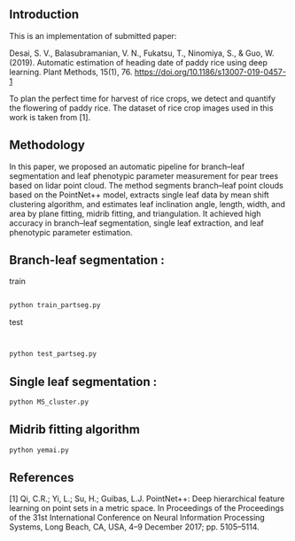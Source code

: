 
## Introduction

This is an implementation of submitted paper: 

Desai, S. V., Balasubramanian, V. N., Fukatsu, T., Ninomiya, S., & Guo, W. (2019). Automatic estimation of heading date of paddy rice using deep learning. Plant Methods, 15(1), 76. https://doi.org/10.1186/s13007-019-0457-1 

To plan the perfect time for harvest of rice crops, we detect and quantify the flowering of paddy rice. The dataset of rice crop images used in this work is taken from [1].

## Methodology 

In this paper, we proposed an automatic pipeline for branch–leaf segmentation and leaf phenotypic parameter measurement for pear trees based on lidar point cloud. The method segments branch–leaf point clouds based on the PointNet++ model, extracts single leaf data by mean shift clustering algorithm, and estimates leaf inclination angle, length, width, and area by plane fitting, midrib fitting, and triangulation. It achieved high accuracy in branch–leaf segmentation, single leaf extraction, and leaf phenotypic parameter estimation. 


## Branch-leaf segmentation : 

train 

```bash

python train_partseg.py


```
test
```bash


python test_partseg.py

```

## Single leaf segmentation : 

```bash
python MS_cluster.py
```

## Midrib fitting algorithm

```bash
python yemai.py

```



## References
[1] Qi, C.R.; Yi, L.; Su, H.; Guibas, L.J. PointNet++: Deep hierarchical feature learning on point sets in a metric space. In Proceedings of the Proceedings of the 31st International Conference on Neural Information Processing Systems, Long Beach, CA, USA, 4–9 December 2017; pp. 5105–5114.


